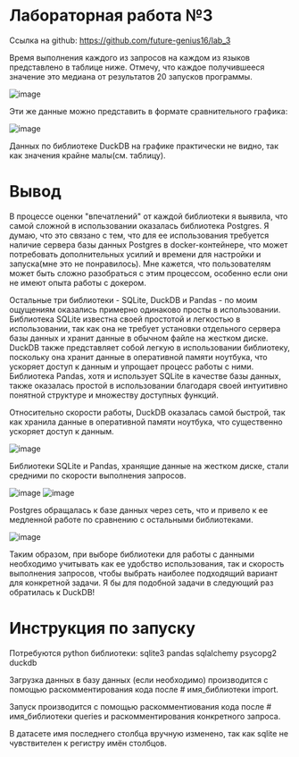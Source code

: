 # Лабораторная работа №3
Cсылка на github: https://github.com/future-genius16/lab_3

Время выполнения каждого из запросов на каждом из языков представлено в таблице ниже. Отмечу, что каждое получившееся значение это медиана от результатов 20 запусков программы.

![image](https://github.com/future-genius16/lab_3/assets/154009217/5f638a4a-c984-48fd-b951-12315ee7d5d1)

Эти же данные можно представить в формате сравнительного графика:

![image](https://github.com/future-genius16/lab_3/assets/154009217/0ef54e73-7909-4546-aaad-64c691d86781)

Данных по библиотеке DuckDB на графике практически не видно, так как значения крайне малы(см. таблицу).
# Вывод
В процессе оценки "впечатлений" от каждой библиотеки я выявила, что самой сложной в использовании оказалась библиотека Postgres. Я думаю, что это связано с тем, что для ее использования требуется наличие сервера базы данных Postgres в docker-контейнере, что может потребовать дополнительных усилий и времени для настройки и запуска(мне это не понравилось). Мне кажется, что пользователям может быть сложно разобраться с этим процессом, особенно если они не имеют опыта работы с докером.

Остальные три библиотеки - SQLite, DuckDB и Pandas - по моим ощущениям оказались примерно одинаково просты в использовании. Библиотека SQLite известна своей простотой и легкостью в использовании, так как она не требует установки отдельного сервера базы данных и хранит данные в обычном файле на жестком диске. DuckDB также представляет собой легкую в использовании библиотеку, поскольку она хранит данные в оперативной памяти ноутбука, что ускоряет доступ к данным и упрощает процесс работы с ними. Библиотека Pandas, хотя и использует SQLite в качестве базы данных, также оказалась простой в использовании благодаря своей интуитивно понятной структуре и множеству доступных функций.

Относительно скорости работы, DuckDB оказалась самой быстрой, так как хранила данные в оперативной памяти ноутбука, что существенно ускоряет доступ к данным. 

![image](https://github.com/future-genius16/lab_3/assets/154009217/dc28e57c-bee1-4ac0-bf39-cac9a9767c91)

Библиотеки SQLite и Pandas, хранящие данные на жестком диске, стали средними по скорости выполнения запросов.

![image](https://github.com/future-genius16/lab_3/assets/154009217/b5f3565c-33a8-460e-81f5-8e36a2ae2bdd)
![image](https://github.com/future-genius16/lab_3/assets/154009217/4385f844-a039-41bc-9954-02522c1b08a4)

Postgres обращалась к базе данных через сеть, что и привело к ее медленной работе по сравнению с остальными библиотеками.

![image](https://github.com/future-genius16/lab_3/assets/154009217/4a9ae32c-600d-47ac-bf6e-d5e9d0283890)

Таким образом, при выборе библиотеки для работы с данными необходимо учитывать как ее удобство использования, так и скорость выполнения запросов, чтобы выбрать наиболее подходящий вариант для конкретной задачи. Я бы для подобной задачи в следующий раз обратилась к DuckDB!

# Инструкция по запуску
Потребуются python библиотеки:
sqlite3
pandas
sqlalchemy
psycopg2
duckdb

Загрузка данных в базу данных (если необходимо) производится с помощью раскомментирования кода после # имя_библиотеки import.

Запуск производится с помощью раскомментиования кода после # имя_библиотеки queries и раскомментирования конкретного запроса.

В датасете имя последнего столбца вручную изменено, так как sqlite не чувствителен к регистру имён столбцов.

